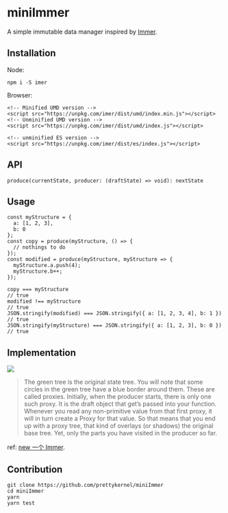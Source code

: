 # miniImmer

A simple immutable data manager inspired by [Immer](https://github.com/immerjs/immer).

## Installation

Node:

    npm i -S imer

Browser:

    <!-- Minified UMD version -->
    <script src="https://unpkg.com/imer/dist/umd/index.min.js"></script>
    <!-- Unminified UMD version -->
    <script src="https://unpkg.com/imer/dist/umd/index.js"></script>

    <!-- unminified ES version -->
    <script src="https://unpkg.com/imer/dist/es/index.js"></script>

## API

    produce(currentState, producer: (draftState) => void): nextState

## Usage

    const myStructure = {
      a: [1, 2, 3],
      b: 0
    };
    const copy = produce(myStructure, () => {
      // nothings to do
    });
    const modified = produce(myStructure, myStructure => {
      myStructure.a.push(4);
      myStructure.b++;
    });

    copy === myStructure                                                    // true
    modified !== myStructure                                                // true
    JSON.stringify(modified) === JSON.stringify({ a: [1, 2, 3, 4], b: 1 })  // true
    JSON.stringify(myStructure) === JSON.stringify({ a: [1, 2, 3], b: 0 })  // true

## Implementation

![](https://miro.medium.com/max/2400/1*bZ2J4iIpsm2lMG4ZoXcj3A.png)

> The green tree is the original state tree. You will note that some circles in the green tree have a blue border around them. These are called proxies. Initially, when the producer starts, there is only one such proxy. It is the draft object that get’s passed into your function. Whenever you read any non-primitive value from that first proxy, it will in turn create a Proxy for that value. So that means that you end up with a proxy tree, that kind of overlays (or shadows) the original base tree. Yet, only the parts you have visited in the producer so far.

ref: [new 一个 Immer](http://www.ayqy.net/blog/new%e4%b8%80%e4%b8%aaimmer/).

## Contribution

    git clone https://github.com/prettykernel/miniImmer
    cd miniImmer
    yarn
    yarn test
